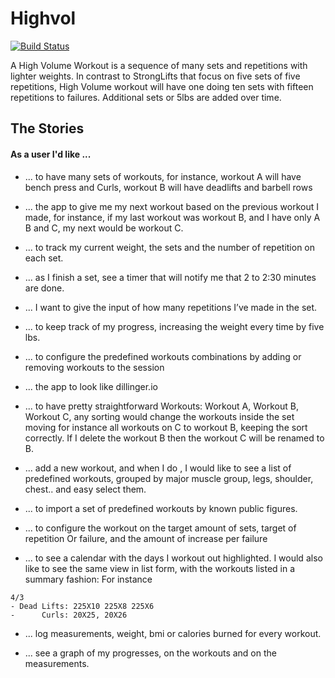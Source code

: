 # Highvol 

[![Build Status](https://travis-ci.org/reebayroo/highvol.svg)](https://travis-ci.org/reebayroo/highvol)

A High Volume Workout is a sequence of many sets and repetitions with lighter weights. 
In contrast to StrongLifts that focus on five sets of five repetitions, High Volume workout will have one doing ten sets with fifteen repetitions to failures. Additional sets or 5lbs are added over time.   

## The Stories 

#### As a user I'd like ...
- ... to have many sets of workouts, for instance, workout A will have bench press and Curls, workout B will have deadlifts and barbell rows

-  ... the app to give me my next workout based on the previous workout I made, for instance, if my last workout was workout B, and I have only A B and C, my next would be workout C.
- ... to track my current weight, the sets and the number of repetition on each set. 
- ... as I finish a set, see a timer that will notify me that 2 to 2:30 minutes are done. 
- ... I want to give the input of how many repetitions I’ve made in the set. 
- ... to keep track of my progress, increasing the weight every time by five lbs. 
- ... to configure the predefined workouts combinations by adding or removing workouts to the session
- ... the app to look like dillinger.io
- ... to have pretty straightforward Workouts: Workout A, Workout B, Workout C, any sorting would change the workouts inside the set moving for instance all workouts on C to workout B, keeping the sort correctly. If I delete the workout B then the workout C will be renamed to B.
- ...  add a new workout, and when I do , I would like to see a list of predefined workouts, grouped by major muscle group, legs, shoulder, chest.. and easy select them. 
- ... to import a set of predefined workouts by known public figures.
- ... to configure the workout on the target amount of sets, target of repetition Or failure, and the amount of increase per failure
- ...  to see a calendar with the days I workout out highlighted. I would also like to see the same view in list form, with the workouts listed in a summary fashion: For instance

```
4/3  
- Dead Lifts: 225X10 225X8 225X6 
-      Curls: 20X25, 20X26
```

- ... log measurements, weight, bmi or calories burned for every workout.

- ... see a graph of my progresses, on the workouts and on the measurements. 